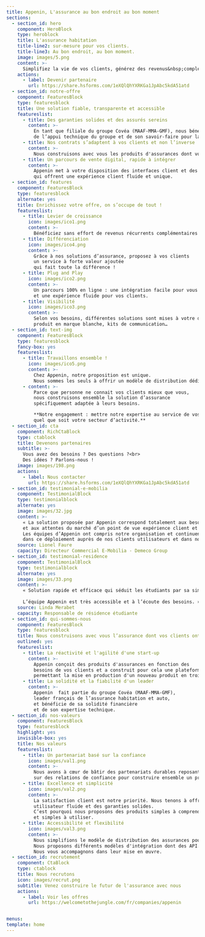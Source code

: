 ```yaml
---
title: Appenin, L'assurance au bon endroit au bon moment
sections:
  - section_id: hero
    component: HeroBlock
    type: heroblock
    title: L'assurance habitation
    title-line2: sur-mesure pour vos clients.
    title-line3: Au bon endroit, au bon moment.
    image: images/5.png
    content: >-
      Simplifiez la vie de vos clients, générez des revenus&nbsp;complémentaires.
    actions:
      - label: Devenir partenaire
        url: https://share.hsforms.com/1eXQlQhYXRKGa1JpAbc5kdA51atd
  - section_id: notre-offre
    component: FeaturesBlock
    type: featuresblock
    title: Une solution fiable, transparente et accessible
    featureslist:
      - title: Des garanties solides et des assurés sereins
        content: >-
          En tant que filiale du groupe Covéa (MAAF-MMA-GMF), nous bénéficions
          de l’appui technique du groupe et de son savoir-faire pour la gestion des sinistres.
      - title: Nos contrats s’adaptent à vos clients et non l’inverse
        content: >-
          Nous construisons avec vous les produits d'assurances dont vos clients ont besoin.
      - title: Un parcours de vente digital, rapide à intégrer
        content: >-
          Appenin met à votre disposition des interfaces client et des API optimisées
          qui offrent une expérience client fluide et unique.
  - section_id: features
    component: FeaturesBlock
    type: featuresblock
    alternate: yes
    title: Enrichissez votre offre, on s’occupe de tout !
    featureslist:
      - title: Levier de croissance
        icon: images/ico1.png
        content: >-
          Bénéficiez sans effort de revenus récurrents complémentaires et fidélisez vos clients.
      - title: Différenciation
        icon: images/ico4.png
        content: >-
          Grâce à nos solutions d’assurance, proposez à vos clients
          un service à forte valeur ajoutée
          qui fait toute la différence !
      - title: Plug and Play
        icon: images/ico2.png
        content: >-
          Un parcours 100% en ligne : une intégration facile pour vous
          et une expérience fluide pour vos clients.
      - title: Visibilité
        icon: images/ico3.png
        content: >-
          Selon vos besoins, différentes solutions sont mises à votre disposition :
          produit en marque blanche, kits de communication…
  - section_id: text-img
    component: FeaturesBlock
    type: featuresblock
    fancy-box: yes
    featureslist:
      - title: Travaillons ensemble !
        icon: images/ico5.png
        content: >-
          Chez Appenin, notre proposition est unique.
          Nous sommes les seuls à offrir un modèle de distribution dédié exclusivement au B2B2C.
      - content: >-
          Parce que personne ne connait vos clients mieux que vous,
          nous construisons ensemble la solution d’assurance
          spécifiquement adaptée à leurs besoins.  

          **Notre engagement : mettre notre expertise au service de vos clients,
          quel que soit votre secteur d’activité.**
  - section_id: cta
    component: RichCtaBlock
    type: ctablock
    title: Devenons partenaires
    subtitle: >-
      Vous avez des besoins ? Des questions ?<br>
      Des idées ? Parlons-nous !
    image: images/198.png
    actions:
      - label: Nous contacter
        url: https://share.hsforms.com/1eXQlQhYXRKGa1JpAbc5kdA51atd
  - section_id: testimonial-e-mobilia
    component: TestimonialBlock
    type: testimonialblock
    alternate: yes
    image: images/32.jpg
    content: >-
      « La solution proposée par Appenin correspond totalement aux besoins du client
      et aux attentes du marché d’un point de vue expérience client et parcours digital.
      Les équipes d’Appenin ont compris notre organisation et continuent de nous accompagner
      dans ce déploiement auprès de nos clients utilisateurs et dans notre réseau E-Mobilia. »
    source: Lionel Faure
    capacity: Directeur Commercial E-Mobilia - Demeco Group
  - section_id: testimonial-residence
    component: TestimonialBlock
    type: testimonialblock
    alternate: yes
    image: images/33.png
    content: >-
      « Solution rapide et efficace qui séduit les étudiants par sa simplicité d’adhésion, son offre complète, son prix et son design.  
      
      L’équipe Appenin est très accessible et à l’écoute des besoins. »
    source: Linda Merabet
    capacity: Responsable de résidence étudiante
  - section_id: qui-sommes-nous
    component: FeaturesBlock
    type: featuresblock
    title: Nous construisons avec vous l’assurance dont vos clients ont besoin
    outlined: yes
    featureslist:
      - title: La réactivité et l'agilité d'une start-up
        content: >-
          Appenin conçoit des produits d'assurances en fonction des
          besoins de vos clients et a construit pour cela une plateforme technique
          permettant la mise en production d'un nouveau produit en trois semaines.
      - title: La solidité et la fiabilité d'un leader
        content: >-
          Appenin  fait partie du groupe Covéa (MAAF-MMA-GMF),
          leader français de l’assurance habitation et auto,
          et bénéficie de sa solidité financière
          et de son expertise technique.
  - section_id: nos-valeurs
    component: FeaturesBlock
    type: featuresblock
    highlight: yes
    invisible-box: yes
    title: Nos valeurs
    featureslist:
      - title: Un partenariat basé sur la confiance
        icon: images/val1.png
        content: >-
          Nous avons à cœur de bâtir des partenariats durables reposant
          sur des relations de confiance pour construire ensemble un produit de qualité.
      - title: Excellence et simplicité
        icon: images/val2.png
        content: >-
          La satisfaction client est notre priorité. Nous tenons à offrir une expérience
          utilisateur fluide et des garanties solides.
          C’est pourquoi nous proposons des produits simples à comprendre, simples à vendre
          et simples à utiliser.
      - title: Accessibilité et flexibilité
        icon: images/val3.png
        content: >-
          Nous simplifions le modèle de distribution des assurances pour le grand public.
          Nous proposons différents modèles d'intégration dont des API.
          Nous vous accompagnons dans leur mise en œuvre.
  - section_id: recrutement
    component: CtaBlock
    type: ctablock
    title: Nous recrutons
    icon: images/recrut.png
    subtitle: Venez construire le futur de l'assurance avec nous
    actions:
      - label: Voir les offres
        url: https://welcometothejungle.com/fr/companies/appenin


menus:
template: home
---
```

